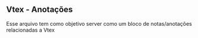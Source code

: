 ## Vtex - Anotações

Esse arquivo tem como objetivo server como um bloco de notas/anotações relacionadas a Vtex
